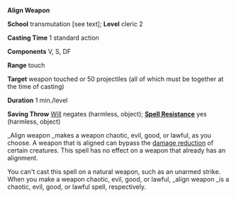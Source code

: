  **Align Weapon**

**School** transmutation [see text]; **Level** cleric 2

**Casting Time** 1 standard action

**Components** V, S, DF

**Range** touch

**Target** weapon touched or 50 projectiles (all of which must be together at the time of casting)

**Duration** 1 min./level

**Saving Throw** [Will](../combat.md#_will) negates (harmless, object); **[Spell Resistance](../glossary.md#_spell-resistance)** yes (harmless, object)

_Align weapon _makes a weapon chaotic, evil, good, or lawful, as you choose. A weapon that is aligned can bypass the [damage reduction](../glossary.md#_damage-reduction) of certain creatures. This spell has no effect on a weapon that already has an alignment.

You can't cast this spell on a natural weapon, such as an unarmed strike. When you make a weapon chaotic, evil, good, or lawful, _align weapon _is a chaotic, evil, good, or lawful spell, respectively.

